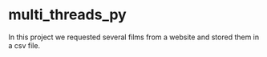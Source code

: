 # multi_threads_py
In this project we requested several films from a website and stored them in a csv file.
